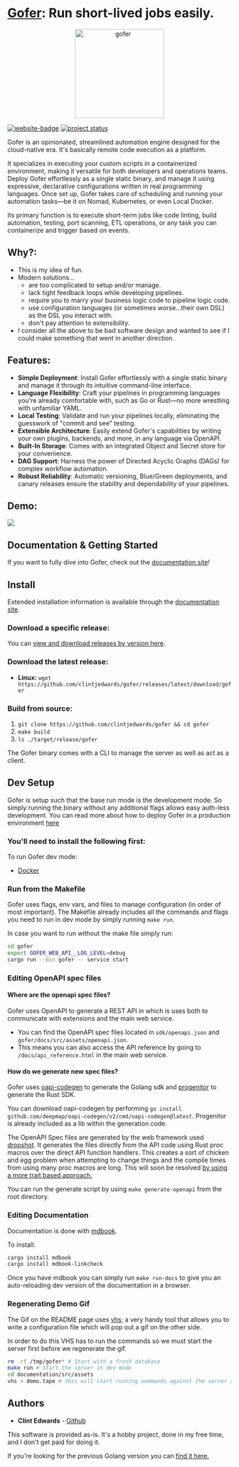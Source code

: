 # [Gofer](https://clintjedwards.com/gofer/assets/urban_dictionary_gofer.png): Run short-lived jobs easily.

<p align="center">
    <img src="https://clintjedwards.com/gofer/assets/logo-name-hq.png" alt="gofer" width="200"/>
</p>

[![website-badge](https://img.shields.io/badge/docs-learn%20more-3498db?style=flat-square)](https://gofer.clintjedwards.com/docs)
[![project status](https://img.shields.io/badge/Project%20Status-Alpha-orange?style=flat-square)](https://github.com/clintjedwards/gofer/releases)

Gofer is an opinionated, streamlined automation engine designed for the cloud-native era. It's basically remote code execution as a platform.

It specializes in executing your custom scripts in a containerized environment, making it versatile for both developers and operations teams. Deploy Gofer effortlessly as a single static binary, and manage it using expressive, declarative configurations written in real programming languages. Once set up, Gofer takes care of scheduling and running your automation tasks—be it on Nomad, Kubernetes, or even Local Docker.

Its primary function is to execute short-term jobs like code linting, build automation, testing, port scanning, ETL operations, or any task you can containerize and trigger based on events.

## Why?:

- This is my idea of fun.
- Modern solutions... 
  - are too complicated to setup and/or manage.
  - lack tight feedback loops while developing pipelines.
  - require you to marry your business logic code to pipeline logic code.
  - use configuration languages (or sometimes worse...their own DSL) as the DSL you interact with.
  - don't pay attention to extensibility.
- I consider all the above to be bad software design and wanted to see if I could make something that went in another direction.

## Features:

- **Simple Deployment**: Install Gofer effortlessly with a single static binary and manage it through its intuitive command-line interface.
- **Language Flexibility**: Craft your pipelines in programming languages you're already comfortable with, such as Go or Rust—no more wrestling with unfamiliar YAML.
- **Local Testing**: Validate and run your pipelines locally, eliminating the guesswork of "commit and see" testing.
- **Extensible Architecture**: Easily extend Gofer's capabilities by writing your own plugins, backends, and more, in any language via OpenAPI.
- **Built-In Storage**: Comes with an integrated Object and Secret store for your convenience.
- **DAG Support**: Harness the power of Directed Acyclic Graphs (DAGs) for complex workflow automation.
- **Robust Reliability**: Automatic versioning, Blue/Green deployments, and canary releases ensure the stability and dependability of your pipelines.

## Demo:

<img src="https://clintjedwards.com/gofer/assets/demo.gif" />

## Documentation & Getting Started

If you want to fully dive into Gofer, check out the [documentation site][website-url]!

## Install

Extended installation information is available through the [documentation site](https://clintjedwards.com/gofer/guide/installing_gofer.html).

### Download a specific release:

You can [view and download releases by version here][releases-url].

### Download the latest release:

- **Linux:** `wget https://github.com/clintjedwards/gofer/releases/latest/download/gofer`

### Build from source:

1. `git clone https://github.com/clintjedwards/gofer && cd gofer`
2. `make build`
3. `ls ./target/release/gofer`

The Gofer binary comes with a CLI to manage the server as well as act as a client.

## Dev Setup

Gofer is setup such that the base run mode is the development mode. So simply running the binary
without any additional flags allows easy auth-less development. You can read more about how to deploy Gofer in a
production environment [here](https://clintjedwards.com/gofer/ref/server_configuration/index.html)

### You'll need to install the following first:

To run Gofer dev mode:

- [Docker](https://www.docker.com/)

### Run from the Makefile

Gofer uses flags, env vars, and files to manage configuration (in order of most important). The Makefile already includes all the commands and flags you need to run in dev mode by simply running `make run`.

In case you want to run without the make file simply run:

```bash
cd gofer
export GOFER_WEB_API__LOG_LEVEL=debug
cargo run --bin gofer -- service start
```

### Editing OpenAPI spec files

#### Where are the openapi spec files?

Gofer uses OpenAPI to generate a REST API in which is uses both to communicate with extensions and the main web service.

- You can find the OpenAPI spec files located in `sdk/openapi.json` and `gofer/docs/src/assets/openapi.json`.
- This means you can also access the API reference by going to `/docs/api_reference.html` in the main web service.

#### How do we generate new spec files?

Gofer uses [oapi-codegen](https://github.com/deepmap/oapi-codegen) to generate the Golang sdk and [progenitor](https://github.com/oxidecomputer/progenitor) to generate the Rust SDK.

You can download oapi-codegen by performing `go install github.com/deepmap/oapi-codegen/v2/cmd/oapi-codegen@latest`.
Progenitor is already included as a lib within the generation code.

The OpenAPI Spec files are generated by the web framework used [dropshot](https://github.com/oxidecomputer/). It
generates the files directly from the API code using Rust proc macros over the direct API function handlers.
This creates a sort of chicken and egg problem when attempting to change things and the compile times from using many
proc macros are long. This will soon be resolved [by using a more trait based approach.](https://rfd.shared.oxide.computer/rfd/0479)

You can run the generate script by using `make generate-openapi` from the root directory.

### Editing Documentation

Documentation is done with [mdbook](https://rust-lang.github.io/mdBook/).

To install:

```bash
cargo install mdbook
cargo install mdbook-linkcheck
```

Once you have mdbook you can simply run `make run-docs` to give you an auto-reloading dev version of the documentation
in a browser.

### Regenerating Demo Gif

The Gif on the README page uses [vhs](https://github.com/charmbracelet/vhs); a very handy tool that allows you to write a configuration file which will pop out
a gif on the other side.

In order to do this VHS has to run the commands so we must start the server first before we regenerate the gif.

```bash
rm -rf /tmp/gofer* # Start with a fresh database
make run # Start the server in dev mode
cd documentation/src/assets
vhs < demo.tape # this will start running commands against the server and output the gif as demo.gif.
```

## Authors

- **Clint Edwards** - [Github](https://github.com/clintjedwards)

This software is provided as-is. It's a hobby project, done in my free time, and I don't get paid for doing it.

If you're looking for the previous Golang version you can [find it here.](https://github.com/clintjedwards/gofer/tree/e83adcd5c5164bba791f06e38702d81621b5624b)

[website-url]: https://clintjedwards.github.io/gofer
[concourse-url]: https://concourse-ci.org/
[canarying-url]: https://sre.google/workbook/canarying-releases/
[releases-url]: https://github.com/clintjedwards/gofer/releases
